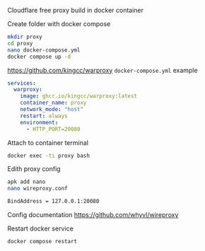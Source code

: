 Cloudflare free proxy build in docker container

Create folder with docker compose
```bash
mkdir proxy
cd proxy
nano docker-compose.yml
docker compose up -d
```

https://github.com/kingcc/warproxy
`docker-compose.yml` example
```yml
services:
  warproxy:
    image: ghcr.io/kingcc/warproxy:latest
    container_name: proxy
    network_mode: "host"
    restart: always
    environment:
      - HTTP_PORT=20080
```

Attach to container terminal
```bash
docker exec -ti proxy bash
```

Edith proxy config
```bash
apk add nano
nano wireproxy.conf
```
```bash
BindAddress = 127.0.0.1:20080
```

Config documentation
https://github.com/whyvl/wireproxy

Restart docker service
```bash
docker compose restart
```
